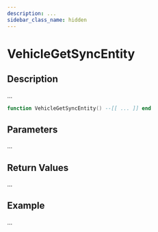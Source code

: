 ```yaml
---
description: ...
sidebar_class_name: hidden
---
```


# VehicleGetSyncEntity

## Description

...

```lua
function VehicleGetSyncEntity() --[[ ... ]] end
```

## Parameters

...

## Return Values

...

## Example

...

